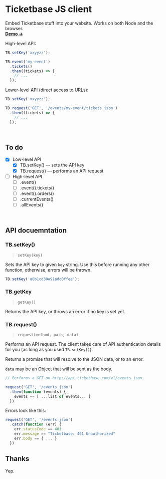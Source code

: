 # Ticketbase JS client

Embed Ticketbase stuff into your website. Works on both Node and the browser.<br>
__[Demo →](http://rawgit.com/rstacruz/ticketbase-js/master/example/index.html)__

High-level API:

```js
TB.setKey('xxyyzz');

TB.event('my-event')
  .tickets()
  .then((tickets) => {
    // ...
  });
```

Lower-level API (direct access to URLs):

```js
TB.setKey('xxyyzz');

TB.request('GET', '/events/my-event/tickets.json')
  .then((tickets) => {
    // ...
  });
```


<br>

## To do

- [x] Low-level API
    - [x] TB.setKey() — sets the API key
    - [x] TB.request() — performs an API request
- [ ] High-level API
    - [ ] .event()
    - [ ] .event().tickets()
    - [ ] .event().orders()
    - [ ] .currentEvents()
    - [ ] .allEvents()

<br>

## API docuemntation

<!-- begin api -->

### TB.setKey()
> `setKey(key)`

Sets the API key to given `key` string. Use this before running any other
function, otherwise, errors will be thrown.

```js
TB.setKey('a0b1cd30a91adc0ffee');
```

### TB.getKey
> `getKey()`

Returns the API key, or throws an error if no key is set yet.

### TB.request()
> `request(method, path, data)`

Performs an API request. The client takes care of API authentication details
for you (as long as you used `TB.setKey()`).

Returns a promise that will resolve to the JSON data, or to an error.

`data` may be an Object that will be sent as the body.

```js
// Performs a GET on http://api.ticketbase.com/v1/events.json.

request('GET', '/events.json')
  .then(function (events) {
    events == [ ...list of events... ]
  })
```

Errors look like this:

```js
request('GET', '/events.json')
  .catch(function (err) {
    err.statusCode == 401
    err.message == "Ticketbase: 401 Unauthorized"
    err.body == { ... }
  })
```

<!-- end api -->

## Thanks

Yep.
